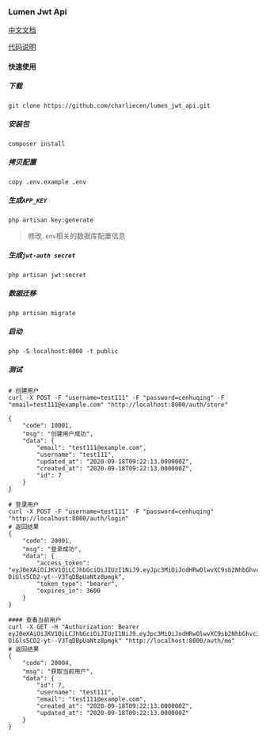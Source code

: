 ### Lumen Jwt Api

[中文文档](https://learnku.com/docs/lumen/6.x)

[代码说明](https://learnku.com/articles/49795)

#### 快速使用

##### 下载

```
git clone https://github.com/charliecen/lumen_jwt_api.git
```

##### 安装包

```
composer install
```

##### 拷贝配置

```
copy .env.example .env
```


##### 生成`APP_KEY`

```
php artisan key:generate
```

> 修改`.env`相关的数据库配置信息


##### 生成`jwt-auth secret`

```
php artisan jwt:secret
```

##### 数据迁移

```
php artisan migrate
```

##### 启动

```
php -S localhost:8000 -t public
```

##### 测试

```
# 创建用户
curl -X POST -F "username=test111" -F "password=cenhuqing" -F "email=test111@example.com" "http://localhost:8000/auth/store"

{
    "code": 10001,
    "msg": "创建用户成功",
    "data": {
        "email": "test111@example.com",
        "username": "test111",
        "updated_at": "2020-09-18T09:22:13.000000Z",
        "created_at": "2020-09-18T09:22:13.000000Z",
        "id": 7
    }
}

# 登录用户
curl -X POST -F "username=test111" -F "password=cenhuqing"  "http://localhost:8000/auth/login"
# 返回结果
{
    "code": 20001,
    "msg": "登录成功",
    "data": {
        "access_token": "eyJ0eXAiOiJKV1QiLCJhbGciOiJIUzI1NiJ9.eyJpc3MiOiJodHRwOlwvXC9sb2NhbGhvc3Q6ODAwMFwvYXV0aFwvbG9naW4iLCJpYXQiOjE2MDA0MjEwNjUsImV4cCI6MTYwMDQyNDY2NSwibmJmIjoxNjAwNDIxMDY1LCJqdGkiOiJEOE42ZjVSdXFTSkQwNmQ4Iiwic3ViIjo3LCJwcnYiOiIyM2JkNWM4OTQ5ZjYwMGFkYjM5ZTcwMWM0MDA4NzJkYjdhNTk3NmY3In0.9n58DzDFEiy-DiGls5CD2-yt--V3TqDBpUaNtz8pmgk",
        "token_type": "bearer",
        "expires_in": 3600
    }
}

#### 查看当前用户
curl -X GET -H "Authorization: Bearer eyJ0eXAiOiJKV1QiLCJhbGciOiJIUzI1NiJ9.eyJpc3MiOiJodHRwOlwvXC9sb2NhbGhvc3Q6ODAwMFwvYXV0aFwvbG9naW4iLCJpYXQiOjE2MDA0MjEwNjUsImV4cCI6MTYwMDQyNDY2NSwibmJmIjoxNjAwNDIxMDY1LCJqdGkiOiJEOE42ZjVSdXFTSkQwNmQ4Iiwic3ViIjo3LCJwcnYiOiIyM2JkNWM4OTQ5ZjYwMGFkYjM5ZTcwMWM0MDA4NzJkYjdhNTk3NmY3In0.9n58DzDFEiy-DiGls5CD2-yt--V3TqDBpUaNtz8pmgk" "http://localhost:8000/auth/me"
# 返回结果
{
    "code": 20004,
    "msg": "获取当前用户",
    "data": {
        "id": 7,
        "username": "test111",
        "email": "test111@example.com",
        "created_at": "2020-09-18T09:22:13.000000Z",
        "updated_at": "2020-09-18T09:22:13.000000Z"
    }
}
```


